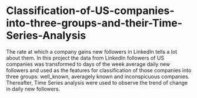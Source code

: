 # Classification-of-US-companies-into-three-groups-and-their-Time-Series-Analysis
The rate at which a company gains new followers in LinkedIn tells a lot about them. In this project the data from LinkedIn followers of US companies was transformed to days of the week average daily new followers and used as the features for classification of those companies into three groups: well_known, averagely known and inconspicuous companies. Thereafter, Time Series analysis were used to observe the trend of change in daily new followers.
